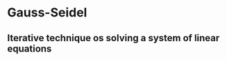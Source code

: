 Gauss-Seidel
============

Iterative technique os solving a system of linear equations
-----------------------------------------------------------